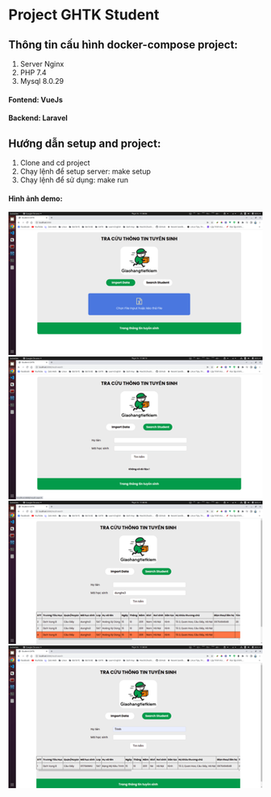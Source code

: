 # Project GHTK Student

## Thông tin cấu hình docker-compose project: 
<ol>
    <li>Server Nginx</li>
    <li>PHP 7.4</li>
    <li>Mysql 8.0.29</li>
</ol>

#### Fontend: VueJs
#### Backend: Laravel

## Hướng dẫn setup and project:
<ol>
    <li>Clone and cd project</li>
    <li>Chạy lệnh để setup server: make setup</li>
    <li>Chạy lệnh để sử dụng: make run</li>
</ol>

#### Hình ảnh demo:
<img src="./imagedemo/1.png">
<img src="./imagedemo/2.png">
<img src="./imagedemo/3.png">
<img src="./imagedemo/4.png">
